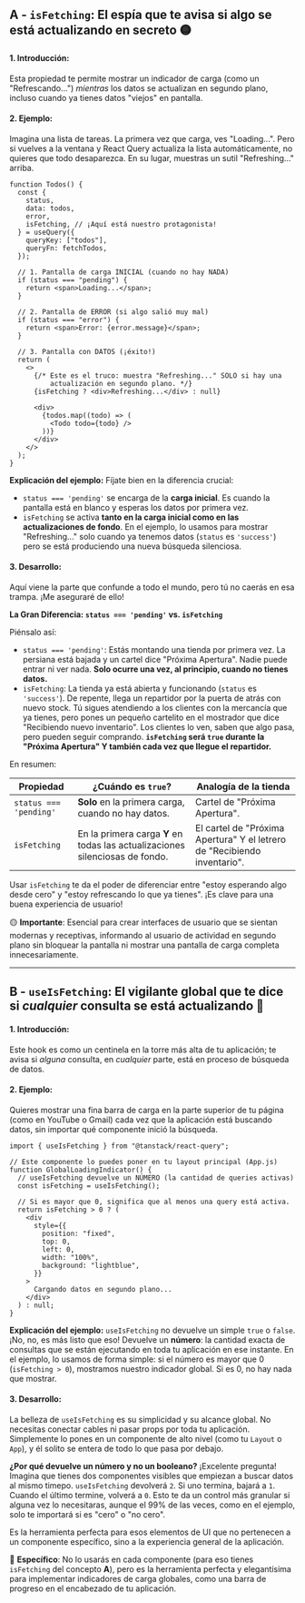 ## A - `isFetching`: El espía que te avisa si algo se está actualizando en secreto 🟡

#### 1. **Introducción:**

Esta propiedad te permite mostrar un indicador de carga (como un "Refrescando...") _mientras_ los datos se actualizan en segundo plano, incluso cuando ya tienes datos "viejos" en pantalla.

#### 2. **Ejemplo:**

Imagina una lista de tareas. La primera vez que carga, ves "Loading...". Pero si vuelves a la ventana y React Query actualiza la lista automáticamente, no quieres que todo desaparezca. En su lugar, muestras un sutil "Refreshing..." arriba.

```tsx
function Todos() {
  const {
    status,
    data: todos,
    error,
    isFetching, // ¡Aquí está nuestro protagonista!
  } = useQuery({
    queryKey: ["todos"],
    queryFn: fetchTodos,
  });

  // 1. Pantalla de carga INICIAL (cuando no hay NADA)
  if (status === "pending") {
    return <span>Loading...</span>;
  }

  // 2. Pantalla de ERROR (si algo salió muy mal)
  if (status === "error") {
    return <span>Error: {error.message}</span>;
  }

  // 3. Pantalla con DATOS (¡éxito!)
  return (
    <>
      {/* Este es el truco: muestra "Refreshing..." SOLO si hay una
          actualización en segundo plano. */}
      {isFetching ? <div>Refreshing...</div> : null}

      <div>
        {todos.map((todo) => (
          <Todo todo={todo} />
        ))}
      </div>
    </>
  );
}
```

**Explicación del ejemplo:**
Fíjate bien en la diferencia crucial:

- `status === 'pending'` se encarga de la **carga inicial**. Es cuando la pantalla está en blanco y esperas los datos por primera vez.
- `isFetching` se activa **tanto en la carga inicial como en las actualizaciones de fondo**. En el ejemplo, lo usamos para mostrar "Refreshing..." solo cuando ya tenemos datos (`status` es `'success'`) pero se está produciendo una nueva búsqueda silenciosa.

#### 3. **Desarrollo:**

Aquí viene la parte que confunde a todo el mundo, pero tú no caerás en esa trampa. ¡Me aseguraré de ello!

**La Gran Diferencia: `status === 'pending'` vs. `isFetching`**

Piénsalo así:

- `status === 'pending'`: Estás montando una tienda por primera vez. La persiana está bajada y un cartel dice "Próxima Apertura". Nadie puede entrar ni ver nada. **Solo ocurre una vez, al principio, cuando no tienes datos.**
- `isFetching`: La tienda ya está abierta y funcionando (`status` es `'success'`). De repente, llega un repartidor por la puerta de atrás con nuevo stock. Tú sigues atendiendo a los clientes con la mercancía que ya tienes, pero pones un pequeño cartelito en el mostrador que dice "Recibiendo nuevo inventario". Los clientes lo ven, saben que algo pasa, pero pueden seguir comprando. **`isFetching` será `true` durante la "Próxima Apertura" Y también cada vez que llegue el repartidor.**

En resumen:

| Propiedad              | ¿Cuándo es `true`?                                                           | Analogía de la tienda                                                    |
| ---------------------- | ---------------------------------------------------------------------------- | ------------------------------------------------------------------------ |
| `status === 'pending'` | **Solo** en la primera carga, cuando no hay datos.                           | Cartel de "Próxima Apertura".                                            |
| `isFetching`           | En la primera carga **Y** en todas las actualizaciones silenciosas de fondo. | El cartel de "Próxima Apertura" Y el letrero de "Recibiendo inventario". |

Usar `isFetching` te da el poder de diferenciar entre "estoy esperando algo desde cero" y "estoy refrescando lo que ya tienes". ¡Es clave para una buena experiencia de usuario!

🟡 **Importante**: Esencial para crear interfaces de usuario que se sientan modernas y receptivas, informando al usuario de actividad en segundo plano sin bloquear la pantalla ni mostrar una pantalla de carga completa innecesariamente.

---

## B - `useIsFetching`: El vigilante global que te dice si _cualquier_ consulta se está actualizando 🔵

#### 1. **Introducción:**

Este hook es como un centinela en la torre más alta de tu aplicación; te avisa si _alguna_ consulta, en _cualquier_ parte, está en proceso de búsqueda de datos.

#### 2. **Ejemplo:**

Quieres mostrar una fina barra de carga en la parte superior de tu página (como en YouTube o Gmail) cada vez que la aplicación está buscando datos, sin importar qué componente inició la búsqueda.

```tsx
import { useIsFetching } from "@tanstack/react-query";

// Este componente lo puedes poner en tu layout principal (App.js)
function GlobalLoadingIndicator() {
  // useIsFetching devuelve un NÚMERO (la cantidad de queries activas)
  const isFetching = useIsFetching();

  // Si es mayor que 0, significa que al menos una query está activa.
  return isFetching > 0 ? (
    <div
      style={{
        position: "fixed",
        top: 0,
        left: 0,
        width: "100%",
        background: "lightblue",
      }}
    >
      Cargando datos en segundo plano...
    </div>
  ) : null;
}
```

**Explicación del ejemplo:**
`useIsFetching` no devuelve un simple `true` o `false`. ¡No, no, es más listo que eso! Devuelve un **número**: la cantidad exacta de consultas que se están ejecutando en toda tu aplicación en ese instante. En el ejemplo, lo usamos de forma simple: si el número es mayor que 0 (`isFetching > 0`), mostramos nuestro indicador global. Si es 0, no hay nada que mostrar.

#### 3. **Desarrollo:**

La belleza de `useIsFetching` es su simplicidad y su alcance global. No necesitas conectar cables ni pasar props por toda tu aplicación. Simplemente lo pones en un componente de alto nivel (como tu `Layout` o `App`), y él solito se entera de todo lo que pasa por debajo.

**¿Por qué devuelve un número y no un booleano?**
¡Excelente pregunta! Imagina que tienes dos componentes visibles que empiezan a buscar datos al mismo timepo. `useIsFetching` devolverá `2`. Si uno termina, bajará a `1`. Cuando el último termine, volverá a `0`. Esto te da un control más granular si alguna vez lo necesitaras, aunque el 99% de las veces, como en el ejemplo, solo te importará si es "cero" o "no cero".

Es la herramienta perfecta para esos elementos de UI que no pertenecen a un componente específico, sino a la experiencia general de la aplicación.

🔵 **Específico**: No lo usarás en cada componente (para eso tienes `isFetching` del concepto **A**), pero es la herramienta perfecta y elegantísima para implementar indicadores de carga globales, como una barra de progreso en el encabezado de tu aplicación.
